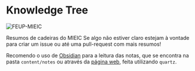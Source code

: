 # Knowledge Tree
![FEUP-MIEIC](https://img.shields.io/badge/FEUP-MIEIC-red?style=for-the-badge)

Resumos de cadeiras do MIEIC
Se algo não estiver claro estejam à vontade para criar um issue ou até uma pull-request com mais resumos!

Recomendo o uso de [Obsidian](https://obsidian.md/) para a leitura das notas, que se encontra na pasta `content/notes` ou através da [página web](https://samuuuh.github.io/mieic-knowledge-tree), feita utilizando `quartz`.


